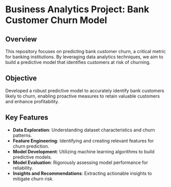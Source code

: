 # Business Analytics Project: Bank Customer Churn Model

## Overview
This repository focuses on predicting bank customer churn, a critical metric for banking institutions. By leveraging data analytics techniques, we aim to build a predictive model that identifies customers at risk of churning.

## Objective
Developed a robust predictive model to accurately identify bank customers likely to churn, enabling proactive measures to retain valuable customers and enhance profitability.

## Key Features
- **Data Exploration**: Understanding dataset characteristics and churn patterns.
- **Feature Engineering**: Identifying and creating relevant features for churn prediction.
- **Model Development**: Utilizing machine learning algorithms to build predictive models.
- **Model Evaluation**: Rigorously assessing model performance for reliability.
- **Insights and Recommendations**: Extracting actionable insights to mitigate churn risk.

